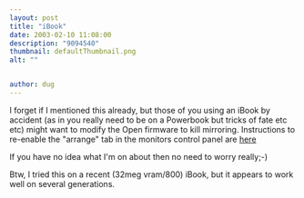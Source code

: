 ```yaml
---
layout: post
title: "iBook"
date: 2003-02-10 11:08:00
description: "9094540"
thumbnail: defaultThumbnail.png
alt: ""


author: dug
---
```


<p>I forget if I mentioned this already, but those of you using an iBook by accident (as in you really need to be on a Powerbook but tricks of fate etc etc) might want to modify the Open firmware to kill mirroring. Instructions to re-enable the "arrange" tab in the monitors control panel are <a href="http://www.rutemoeller.com/mp/ibook/ibook_e.html">here</a></p>

<p>If you have no idea what I'm on about then no need to worry really;-)</p>

<p>Btw, I tried this on a recent (32meg vram/800) iBook, but it appears to work well on several generations.</p>
